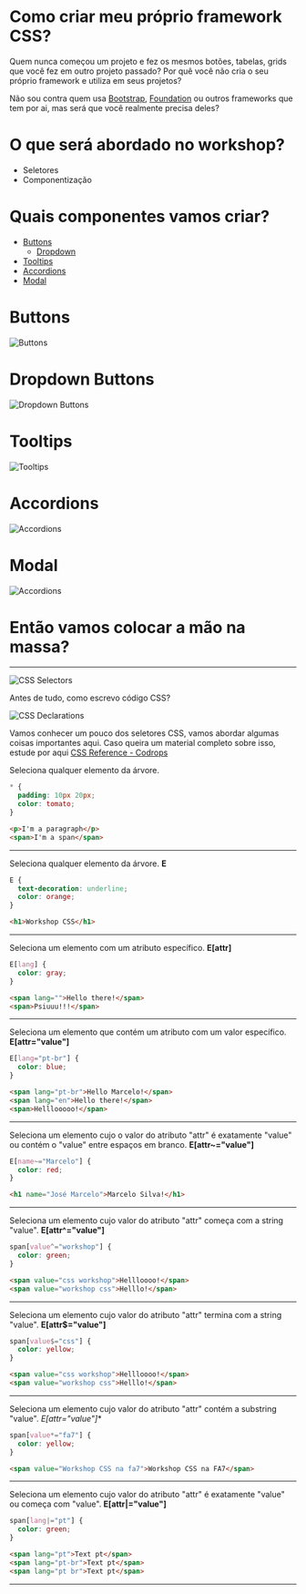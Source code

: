# Como criar meu próprio framework CSS?

Quem nunca começou um projeto e fez os mesmos botões, tabelas, grids que você fez em outro projeto passado? Por quê você não cria o seu próprio framework e utiliza em seus projetos?

Não sou contra quem usa [Bootstrap](http://getbootstrap.com/), [Foundation](http://foundation.zurb.com/) ou outros frameworks que tem por ai, mas será que você realmente precisa deles?

# O que será abordado no workshop?

- Seletores
- Componentização

# Quais componentes vamos criar?

- [Buttons](https://github.com/marcelodeveloper/workshop-css/tree/master/components/buttons)
  - [Dropdown](https://github.com/marcelodeveloper/workshop-css/tree/master/components/buttons)
- [Tooltips](https://github.com/marcelodeveloper/workshop-css/tree/master/components/tooltips)
- [Accordions](https://github.com/marcelodeveloper/workshop-css/tree/master/components/accordions)
- [Modal](https://github.com/marcelodeveloper/workshop-css/tree/master/components/modal)

# Buttons
![Buttons](screenshots/buttons.png)

# Dropdown Buttons
![Dropdown Buttons](screenshots/dropdown-button.png)

# Tooltips
![Tooltips](screenshots/tooltips.png)

# Accordions
![Accordions](screenshots/accordion.png)

# Modal
![Accordions](screenshots/modal.png)

# Então vamos colocar a mão na massa?

------------------------------------------

![CSS Selectors](https://i.ytimg.com/vi/TveUPhu0Vwo/maxresdefault.jpg)

Antes de tudo, como escrevo código CSS?

![CSS Declarations](http://www.etsav.upc.edu/assignatures/portafoli/imatges/css.jpg)

Vamos conhecer um pouco dos seletores CSS, vamos abordar algumas coisas importantes aqui. Caso queira um material completo sobre isso, estude por aqui [CSS Reference - Codrops](http://tympanus.net/codrops/css_reference/)

Seleciona qualquer elemento da árvore.
```css
* {
  padding: 10px 20px;
  color: tomato;
}
```
```html
<p>I'm a paragraph</p>
<span>I'm a span</span>
```
------------------------------------------

Seleciona qualquer elemento da árvore. **E**
```css
E {
  text-decoration: underline;
  color: orange;
}
```
```html
<h1>Workshop CSS</h1>
```

------------------------------------------

Seleciona um elemento com um atributo específico. **E[attr]**
```css
E[lang] {
  color: gray;
}
```
```html
<span lang="">Hello there!</span>
<span>Psiuuu!!!</span>
```

------------------------------------------

Seleciona um elemento que contém um atributo com um valor específico. **E[attr="value"]**
```css
E[lang="pt-br"] {
  color: blue;
}
```
```html
<span lang="pt-br">Hello Marcelo!</span>
<span lang="en">Hello there!</span>
<span>Helllooooo!</span>
```

------------------------------------------

Seleciona um elemento cujo o valor do atributo "attr" é exatamente "value" ou contém o "value" entre espaços em branco. **E[attr~="value"]**
```css
E[name~="Marcelo"] {
  color: red;
}
```
```html
<h1 name="José Marcelo">Marcelo Silva!</h1>
```

------------------------------------------

Seleciona um elemento cujo valor do atributo "attr" começa com a string "value". **E[attr^="value"]**

```css
span[value^="workshop"] {
  color: green;
}
```
```html
<span value="css workshop">Hellloooo!</span>
<span value="workshop css">Helllo!</span>
```

------------------------------------------

Seleciona um elemento cujo valor do atributo "attr" termina com a string "value". **E[attr$="value"]**

```css
span[value$="css"] {
  color: yellow;
}
```
```html
<span value="css workshop">Hellloooo!</span>
<span value="workshop css">Helllo!</span>
```

------------------------------------------

Seleciona um elemento cujo valor do atributo "attr" contém a substring "value". **E[attr*="value"]**

```css
span[value*="fa7"] {
  color: yellow;
}
```
```html
<span value="Workshop CSS na fa7">Workshop CSS na FA7</span>
```

------------------------------------------

Seleciona um elemento cujo valor do atributo "attr" é exatamente "value" ou começa com "value". **E[attr|="value"]**

```css
span[lang|="pt"] {
  color: green;
}
```
```html
<span lang="pt">Text pt</span>
<span lang="pt-br">Text pt</span>
<span lang="pt br">Text pt</span>
```

------------------------------------------
